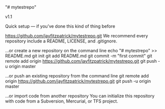 "# mytestrepo"

v1.1

Quick setup — if you’ve done this kind of thing before

https://github.com/jayfitzpatrick/mytestrepo.git
We recommend every repository include a README, LICENSE, and .gitignore.

…or create a new repository on the command line
echo "# mytestrepo" >> README.md
git init
git add README.md
git commit -m "first commit"
git remote add origin https://github.com/jayfitzpatrick/mytestrepo.git
git push -u origin master

…or push an existing repository from the command line
git remote add origin https://github.com/jayfitzpatrick/mytestrepo.git
git push -u origin master

…or import code from another repository
You can initialize this repository with code from a Subversion, Mercurial, or TFS project.
